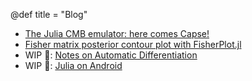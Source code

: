 @def title = "Blog"

* [The Julia CMB emulator: here comes Capse!](/blog/capse)
* [Fisher matrix posterior contour plot with FisherPlot.jl](/blog/fisher-plot)
* WIP 🚧: [Notes on Automatic Differentiation](/blog/autodiff)
* WIP 🚧: [Julia on Android](/blog/julia-android)
